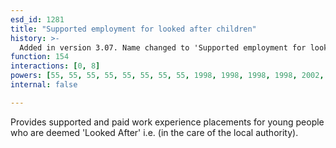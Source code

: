 ```yaml
---
esd_id: 1281
title: "Supported employment for looked after children"
history: >-
  Added in version 3.07. Name changed to 'Supported employment for looked after children' in version 4.00.
function: 154
interactions: [0, 8]
powers: [55, 55, 55, 55, 55, 55, 55, 55, 1998, 1998, 1998, 1998, 2002, 2002, 2002]
internal: false

---
```


Provides supported and paid work experience placements for young people who are deemed 'Looked After' i.e. (in the care of the local authority).

